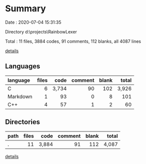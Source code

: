 # Summary

Date : 2020-07-04 15:31:35

Directory d:\projects\RainbowLexer

Total : 11 files,  3884 codes, 91 comments, 112 blanks, all 4087 lines

[details](details.md)

## Languages
| language | files | code | comment | blank | total |
| :--- | ---: | ---: | ---: | ---: | ---: |
| C | 6 | 3,734 | 90 | 102 | 3,926 |
| Markdown | 1 | 93 | 0 | 8 | 101 |
| C++ | 4 | 57 | 1 | 2 | 60 |

## Directories
| path | files | code | comment | blank | total |
| :--- | ---: | ---: | ---: | ---: | ---: |
| . | 11 | 3,884 | 91 | 112 | 4,087 |

[details](details.md)